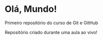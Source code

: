 # Olá, Mundo!
 Primeiro repositório do curso de Git e GitHub

 Repositório criado durante uma aula ao vivo!

 
